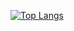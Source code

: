 [![Top Langs](https://github-readme-stats.vercel.app/api/top-langs/?kahandboo=anuraghazra&layout=pie)](https://github.com/anuraghazra/github-readme-stats)
<!--
**kahandboo/kahandboo** is a ✨ _special_ ✨ repository because its `README.md` (this file) appears on your GitHub profile.

Here are some ideas to get you started:

- 🔭 I’m currently working on ...
- 🌱 I’m currently learning ...
- 👯 I’m looking to collaborate on ...
- 🤔 I’m looking for help with ...
- 💬 Ask me about ...
- 📫 How to reach me: ...
- 😄 Pronouns: ...
- ⚡ Fun fact: ...
-->
